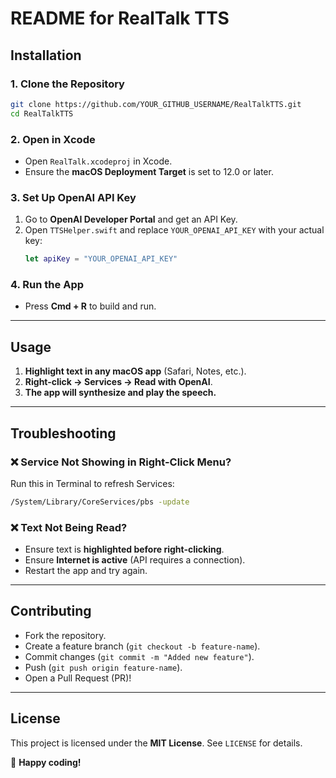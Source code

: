 # **README for RealTalk TTS**

## **Installation**
### **1. Clone the Repository**
```sh
git clone https://github.com/YOUR_GITHUB_USERNAME/RealTalkTTS.git
cd RealTalkTTS
```

### **2. Open in Xcode**
- Open `RealTalk.xcodeproj` in Xcode.
- Ensure the **macOS Deployment Target** is set to 12.0 or later.

### **3. Set Up OpenAI API Key**
1. Go to **OpenAI Developer Portal** and get an API Key.
2. Open `TTSHelper.swift` and replace `YOUR_OPENAI_API_KEY` with your actual key:
   ```swift
   let apiKey = "YOUR_OPENAI_API_KEY"
   ```

### **4. Run the App**
- Press **Cmd + R** to build and run.

---
## **Usage**
1. **Highlight text in any macOS app** (Safari, Notes, etc.).
2. **Right-click → Services → Read with OpenAI**.
3. **The app will synthesize and play the speech.**

---
## **Troubleshooting**
### ❌ **Service Not Showing in Right-Click Menu?**
Run this in Terminal to refresh Services:
```sh
/System/Library/CoreServices/pbs -update
```

### ❌ **Text Not Being Read?**
- Ensure text is **highlighted before right-clicking**.
- Ensure **Internet is active** (API requires a connection).
- Restart the app and try again.

---
## **Contributing**
- Fork the repository.
- Create a feature branch (`git checkout -b feature-name`).
- Commit changes (`git commit -m "Added new feature"`).
- Push (`git push origin feature-name`).
- Open a Pull Request (PR)!

---
## **License**
This project is licensed under the **MIT License**. See `LICENSE` for details.

🚀 **Happy coding!**


